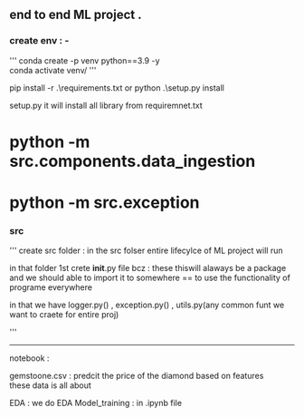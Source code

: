 ## end to end ML project . 

### create env : - 
'''
conda create -p venv python==3.9 -y  
conda activate venv/
'''   

pip install -r .\requirements.txt  or 
 python .\setup.py install    

 setup.py it will install all library from requiremnet.txt  

 
# python -m src.components.data_ingestion  
# python -m src.exception 


 ### src 
 ''' create src folder  :  in the src folser entire lifecylce of ML project will run 

 in that folder 1st crete __init__.py file bcz : these thiswill alaways be a package and we should able to import it to somewhere == to use the functionality of programe everywhere   

 in that we have logger.py() , exception.py() , 
 utils.py(any common funt we want to craete for entire proj)
 
''' 

--------------------------------------------------------------------------
notebook : 

gemstoone.csv :   predcit the price of the diamond based on features   
these data is all about    

EDA : we do EDA Model_training : in .ipynb file  